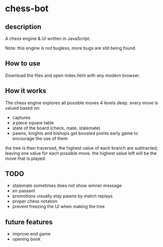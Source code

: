 # chess-bot

## description
A chess engine & UI written in JavaScript.

Note: this engine is not bugless, more bugs are still being found.

## How to use
Download the files and open index.html with any modern browser.

## How it works
The chess engine explores all possible moves 4 levels deep. 
every move is valued based on:
- captures
- a piece square table
- state of the board (check, mate, stalemate)
- pawns, knights and bishops get boosted points early game to encourage the use of them

the tree is then traversed, the highest value of each branch are subtracted, leaving one value for each possible move.
the highest value left will be the move that is played.

## TODO
- stalemate sometimes does not show winner message
- en passant
- promotions visually stay pawns by match replays
- proper chess notation
- prevent freezing the UI when making the tree

## future features
- improve end game
- opening book
